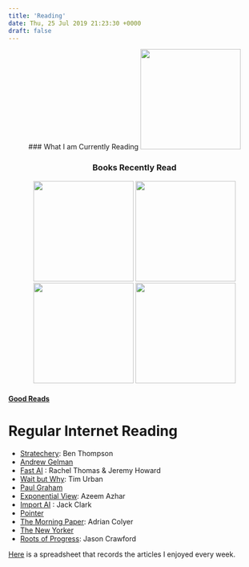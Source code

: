 ```yaml
---
title: 'Reading'
date: Thu, 25 Jul 2019 21:23:30 +0000
draft: false
---
```


<center>
### What I am Currently Reading

<img src="/img/lords.jpg" width="200">

### Books Recently Read

<img src="/img/R&R.jpg" width="200">

<img src="/img/creativity.jpg" width="200">

<img src="/img/washington.jpg" width="200">

<img src="/img/omni.jpg" width="200">

</center>

#### [Good Reads](https://www.goodreads.com/user/show/75265124-judah)

Regular Internet Reading 
=========================

* [Stratechery](https://stratechery.com/): Ben Thompson
* [Andrew Gelman](https://statmodeling.stat.columbia.edu/)
* [Fast AI](https://www.fast.ai/) : Rachel Thomas & Jeremy Howard
* [Wait but Why](https://waitbutwhy.com/): Tim Urban
* [Paul Graham](http://paulgraham.com/index.html)
* [Exponential View](https://www.exponentialview.co/): Azeem Azhar
* [Import AI](https://jack-clark.net/) : Jack Clark
* [Pointer](http://www.pointer.io/)
* [The Morning Paper](https://blog.acolyer.org/): Adrian Colyer
* [The New Yorker](https://www.newyorker.com/)
* [Roots of Progress](https://rootsofprogress.org/): Jason Crawford

[Here](https://docs.google.com/spreadsheets/d/1LJM3EJrV8Gx8W0Hk-_i2BhHy1QEer_wZ91dlC22D7a8/edit?usp=sharing) is a spreadsheet that records the articles I enjoyed every week.
